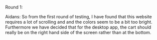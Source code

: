 Round 1:

  Aidans: So from the first round of testing, I have found that this website  requires a lot of scrolling and and the colors seem to be a bit too bright. Furthermore we have decided that for the desktop app, the cart should really be on the right hand side of the screen rather than at the bottom.
